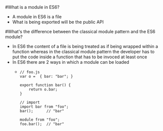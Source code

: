#What is a module in ES6?
* A module in ES6 is a file
* What is being exported will be the public API

#What's the difference between the classical module pattern and the ES6 module?
* In ES6 the content of a file is being treated as if being wrapped within a function whereas in the classical module
 pattern the developer has to put the code inside a function that has to be invoced at least once
* In ES6 there are 2 ways in which a module can be loaded 
  * ```
    // foo.js
    var o =  { bar: "bar"; }
    
    export function bar() {
        return o.bar;
    } 
  
    // import
    import bar from "foo";
    bar();      // "bar"
    
    module from "foo";
    foo.bar();  // "bar"
    ```